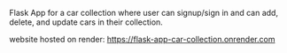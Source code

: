 Flask App for a car collection where user can signup/sign in and can add, delete,
and update cars in their collection.

website hosted on render: https://flask-app-car-collection.onrender.com